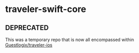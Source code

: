 # traveler-swift-core

## DEPRECATED
This was a temporary repo that is now all encompassed within [Guestlogix/traveler-ios](https://github.com/Guestlogix/traveler-ios)
